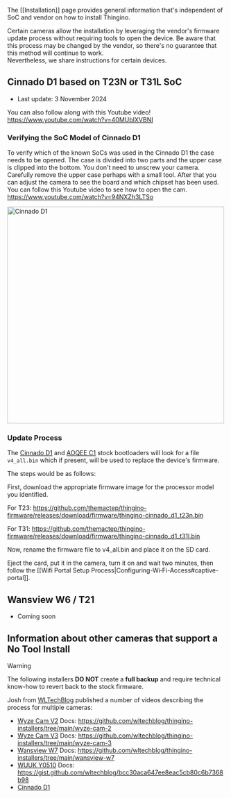 The [[Installation]] page provides general information that's independent of SoC and vendor on how to install Thingino.

Certain cameras allow the installation by leveraging the vendor's firmware update process without requiring tools to open the device.
Be aware that this process may be changed by the vendor, so there's no guarantee that this method will continue to work.  
Nevertheless, we share instructions for certain devices.

## Cinnado D1 based on T23N or T31L SoC

- Last update: 3 November 2024

You can also follow along with this Youtube video! https://www.youtube.com/watch?v=40MUbIXVBNI


### Verifying the SoC Model of Cinnado D1

To verify which of the known SoCs was used in the Cinnado D1 the case needs to be opened. The case is divided into two parts and the upper case is clipped into the bottom. You don't need to unscrew your camera. Carefully remove the upper case perhaps with a small tool. After that you can adjust the camera to see the board and which chipset has been used. You can follow this Youtube video to see how to open the cam. https://www.youtube.com/watch?v=94NXZh3LTSo

<img src="https://github.com/user-attachments/assets/80766e30-c062-45f7-96e8-506066560639" alt="Cinnado D1" width="500">


### Update Process

The [Cinnado D1](https://www.cinnado.com/D1) and [AOQEE C1](https://www.aoqee.com/C11pack) stock bootloaders will look for a file `v4_all.bin` which if present, will be used to replace the device's firmware.

The steps would be as follows:

First, download the appropriate firmware image for the processor model you identified.

For T23: https://github.com/themactep/thingino-firmware/releases/download/firmware/thingino-cinnado_d1_t23n.bin

For T31: https://github.com/themactep/thingino-firmware/releases/download/firmware/thingino-cinnado_d1_t31l.bin

Now, rename the firmware file to v4_all.bin and place it on the SD card.

Eject the card, put it in the camera, turn it on and wait two minutes, then follow the [[Wifi Portal Setup Process|Configuring-Wi‐Fi-Access#captive-portal]].

## Wansview W6 / T21
- Coming soon

## Information about other cameras that support a No Tool Install

> [!WARNING]  
> The following installers **DO NOT** create a **full backup** and require technical know-how to revert back to the stock firmware.

Josh from [WLTechBlog](https://www.youtube.com/@wltechblog) published a number of videos describing the process for multiple cameras:

- [Wyze Cam V2](https://youtu.be/Ax6usUOjxkY) Docs: https://github.com/wltechblog/thingino-installers/tree/main/wyze-cam-2
- [Wyze Cam V3](https://youtu.be/3ajS7Xzlmis) Docs: https://github.com/wltechblog/thingino-installers/tree/main/wyze-cam-3
- [Wansview W7](https://www.youtube.com/watch?v=jCRiIljSWlw) Docs: https://github.com/wltechblog/thingino-installers/tree/main/wansview-w7
- [WUUK Y0510](https://www.youtube.com/watch?v=PhXbeY-PBgg) Docs: https://gist.github.com/wltechblog/bcc30aca647ee8eac5cb80c6b7368b98
- [Cinnado D1](https://www.youtube.com/watch?v=40MUbIXVBNI)